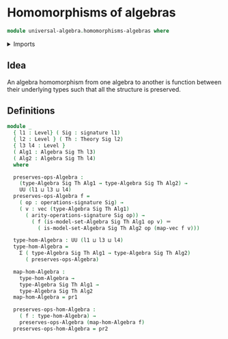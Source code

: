 # Homomorphisms of algebras

```agda
module universal-algebra.homomorphisms-algebras where
```

<details><summary>Imports</summary>

```agda
open import foundation.dependent-pair-types
open import foundation.identity-types
open import foundation.universe-levels

open import linear-algebra.functoriality-vectors
open import linear-algebra.vectors

open import universal-algebra.algebraic-theories
open import universal-algebra.algebras-theories
open import universal-algebra.signatures
```

</details>

## Idea

An algebra homomorphism from one algebra to another is function between their
underlying types such that all the structure is preserved.

## Definitions

```agda
module _
  { l1 : Level} ( Sig : signature l1)
  { l2 : Level } ( Th : Theory Sig l2)
  { l3 l4 : Level }
  ( Alg1 : Algebra Sig Th l3)
  ( Alg2 : Algebra Sig Th l4)
  where

  preserves-ops-Algebra :
    (type-Algebra Sig Th Alg1 → type-Algebra Sig Th Alg2) →
    UU (l1 ⊔ l3 ⊔ l4)
  preserves-ops-Algebra f =
    ( op : operations-signature Sig) →
    ( v : vec (type-Algebra Sig Th Alg1)
      ( arity-operations-signature Sig op)) →
        ( f (is-model-set-Algebra Sig Th Alg1 op v) ＝
          ( is-model-set-Algebra Sig Th Alg2 op (map-vec f v)))

  type-hom-Algebra : UU (l1 ⊔ l3 ⊔ l4)
  type-hom-Algebra =
    Σ ( type-Algebra Sig Th Alg1 → type-Algebra Sig Th Alg2)
      ( preserves-ops-Algebra)

  map-hom-Algebra :
    type-hom-Algebra →
    type-Algebra Sig Th Alg1 →
    type-Algebra Sig Th Alg2
  map-hom-Algebra = pr1

  preserves-ops-hom-Algebra :
    ( f : type-hom-Algebra) →
    preserves-ops-Algebra (map-hom-Algebra f)
  preserves-ops-hom-Algebra = pr2
```

